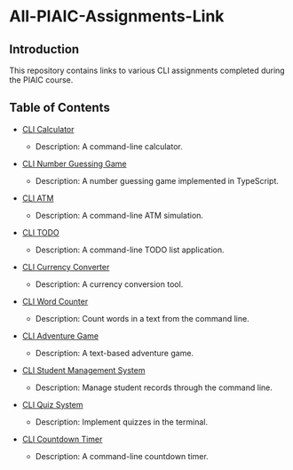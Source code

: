 # All-PIAIC-Assignments-Link

## Introduction

This repository contains links to various CLI assignments completed during the PIAIC course.

## Table of Contents

- [CLI Calculator](https://github.com/AbbasAliKazmi/CLI-Calculator.git)
  - Description: A command-line calculator.
  
- [CLI Number Guessing Game](https://github.com/AbbasAliKazmi/Number-Guessing-Game-Typescript.git)
  - Description: A number guessing game implemented in TypeScript.
  
- [CLI ATM](https://github.com/AbbasAliKazmi/CLI-ATM.git)
  - Description: A command-line ATM simulation.
  
- [CLI TODO](https://github.com/AbbasAliKazmi/CLI-Todo.git)
  - Description: A command-line TODO list application.
  
- [CLI Currency Converter](https://github.com/AbbasAliKazmi/CLI-Currency-Converter.git)
  - Description: A currency conversion tool.
  
- [CLI Word Counter](https://github.com/AbbasAliKazmi/CLI-Word-Counter.git)
  - Description: Count words in a text from the command line.
  
- [CLI Adventure Game](https://github.com/AbbasAliKazmi/CLI-Adventure-game.git)
  - Description: A text-based adventure game.
  
- [CLI Student Management System](https://github.com/AbbasAliKazmi/CLI-Student-Management-System.git)
  - Description: Manage student records through the command line.
  
- [CLI Quiz System](https://github.com/AbbasAliKazmi/CLI-Quiz-System.git)
  - Description: Implement quizzes in the terminal.
  
- [CLI Countdown Timer](https://github.com/AbbasAliKazmi/CLI-Countdown-Timer.git)
  - Description: A command-line countdown timer.
